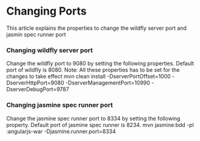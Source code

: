 # Changing Ports
This article explains the properties to change the wildfly server port and jasmin spec runner port

### Changing wildfly server port
Change the wildfly port to 9080 by setting the following properties.
Default port of wildfly is 8080.
Note: All these properties has to be set for the changes to take effect
mvn clean install -DserverPortOffset=1000 -DserverHttpPort=9080 -DserverManagementPort=10990 -DserverDebugPort=9787

### Changing jasmine spec runner port
Change the jasmine spec runner port to 8334 by setting the following property.
Default port of jasmine spec runner is 8234.
mvn jasmine:bdd -pl :angularjs-war -Djasmine.runner.port=8334

